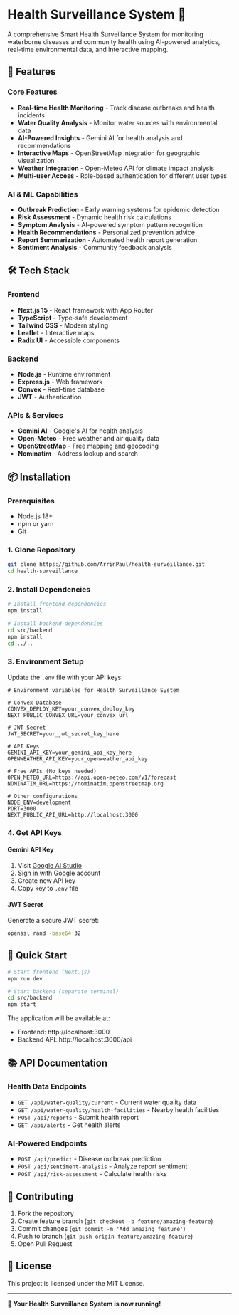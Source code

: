 # Health Surveillance System 🏥

A comprehensive Smart Health Surveillance System for monitoring waterborne diseases and community health using AI-powered analytics, real-time environmental data, and interactive mapping.

## 🚀 Features

### Core Features
- **Real-time Health Monitoring** - Track disease outbreaks and health incidents
- **Water Quality Analysis** - Monitor water sources with environmental data
- **AI-Powered Insights** - Gemini AI for health analysis and recommendations
- **Interactive Maps** - OpenStreetMap integration for geographic visualization
- **Weather Integration** - Open-Meteo API for climate impact analysis
- **Multi-user Access** - Role-based authentication for different user types

### AI & ML Capabilities
- **Outbreak Prediction** - Early warning systems for epidemic detection
- **Risk Assessment** - Dynamic health risk calculations
- **Symptom Analysis** - AI-powered symptom pattern recognition
- **Health Recommendations** - Personalized prevention advice
- **Report Summarization** - Automated health report generation
- **Sentiment Analysis** - Community feedback analysis

## 🛠 Tech Stack

### Frontend
- **Next.js 15** - React framework with App Router
- **TypeScript** - Type-safe development
- **Tailwind CSS** - Modern styling
- **Leaflet** - Interactive maps
- **Radix UI** - Accessible components

### Backend
- **Node.js** - Runtime environment
- **Express.js** - Web framework
- **Convex** - Real-time database
- **JWT** - Authentication

### APIs & Services
- **Gemini AI** - Google's AI for health analysis
- **Open-Meteo** - Free weather and air quality data
- **OpenStreetMap** - Free mapping and geocoding
- **Nominatim** - Address lookup and search

## 📦 Installation

### Prerequisites
- Node.js 18+ 
- npm or yarn
- Git

### 1. Clone Repository
```bash
git clone https://github.com/ArrinPaul/health-surveillance.git
cd health-surveillance
```

### 2. Install Dependencies
```bash
# Install frontend dependencies
npm install

# Install backend dependencies
cd src/backend
npm install
cd ../..
```

### 3. Environment Setup
Update the `.env` file with your API keys:

```env
# Environment variables for Health Surveillance System

# Convex Database
CONVEX_DEPLOY_KEY=your_convex_deploy_key
NEXT_PUBLIC_CONVEX_URL=your_convex_url

# JWT Secret
JWT_SECRET=your_jwt_secret_key_here

# API Keys
GEMINI_API_KEY=your_gemini_api_key_here
OPENWEATHER_API_KEY=your_openweather_api_key

# Free APIs (No keys needed)
OPEN_METEO_URL=https://api.open-meteo.com/v1/forecast
NOMINATIM_URL=https://nominatim.openstreetmap.org

# Other configurations
NODE_ENV=development
PORT=3000
NEXT_PUBLIC_API_URL=http://localhost:3000
```

### 4. Get API Keys

#### Gemini API Key
1. Visit [Google AI Studio](https://makersuite.google.com/app/apikey)
2. Sign in with Google account
3. Create new API key
4. Copy key to `.env` file

#### JWT Secret
Generate a secure JWT secret:
```bash
openssl rand -base64 32
```

## 🚀 Quick Start

```bash
# Start frontend (Next.js)
npm run dev

# Start backend (separate terminal)
cd src/backend
npm start
```

The application will be available at:
- Frontend: http://localhost:3000
- Backend API: http://localhost:3000/api

## 📚 API Documentation

### Health Data Endpoints
- `GET /api/water-quality/current` - Current water quality data
- `GET /api/water-quality/health-facilities` - Nearby health facilities
- `POST /api/reports` - Submit health report
- `GET /api/alerts` - Get health alerts

### AI-Powered Endpoints
- `POST /api/predict` - Disease outbreak prediction
- `POST /api/sentiment-analysis` - Analyze report sentiment
- `POST /api/risk-assessment` - Calculate health risks

## 🤝 Contributing

1. Fork the repository
2. Create feature branch (`git checkout -b feature/amazing-feature`)
3. Commit changes (`git commit -m 'Add amazing feature'`)
4. Push to branch (`git push origin feature/amazing-feature`)
5. Open Pull Request

## 📄 License

This project is licensed under the MIT License.

---

🚀 **Your Health Surveillance System is now running!**

